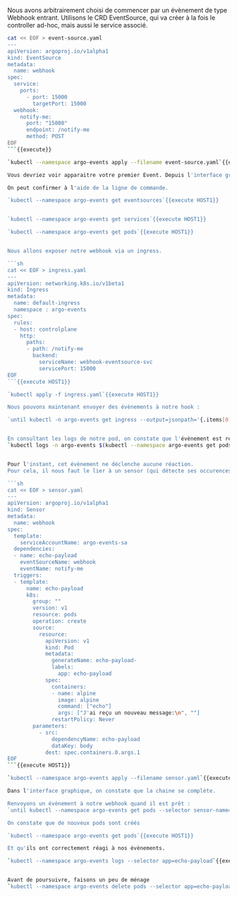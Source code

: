 Nous avons arbitrairement choisi de commencer par un évènement de type Webhook entrant.
Utilisons le CRD EventSource, qui va créer à la fois le controller ad-hoc, mais aussi le service associé.

```sh
cat << EOF > event-source.yaml
---
apiVersion: argoproj.io/v1alpha1
kind: EventSource
metadata:
  name: webhook
spec:
  service:
    ports:
      - port: 15000
        targetPort: 15000
  webhook:
    notify-me:
      port: "15000"
      endpoint: /notify-me
      method: POST
EOF
```{{execute}}

`kubectl --namespace argo-events apply --filename event-source.yaml`{{execute HOST1}}

Vous devriez voir apparaitre votre premier Event. Depuis l'interface graphique, vous pouvez accéder au descripteur, ainsi qu'aux logs.

On peut confirmer à l'aide de la ligne de commande.

`kubectl --namespace argo-events get eventsources`{{execute HOST1}}


`kubectl --namespace argo-events get services`{{execute HOST1}}

`kubectl --namespace argo-events get pods`{{execute HOST1}}


Nous allons exposer notre webhook via un ingress.

```sh
cat << EOF > ingress.yaml
---
apiVersion: networking.k8s.io/v1beta1
kind: Ingress
metadata:
  name: default-ingress
  namespace : argo-events
spec:
  rules:
  - host: controlplane
    http:
      paths:
      - path: /notify-me
        backend:
          serviceName: webhook-eventsource-svc
          servicePort: 15000
EOF
```{{execute HOST1}}

`kubectl apply -f ingress.yaml`{{execute HOST1}}

Nous pouvons maintenant envoyer des évènements à notre hook :

`until kubectl -n argo-events get ingress --output=jsonpath='{.items[0].status.loadBalancer}' | grep "ingress"; do : sleep 1 ; done && sleep 3 && curl -X POST -H "Content-Type: application/json" -d '{"message":"My first message"}' http://controlplane/notify-me`{{execute HOST1}}


En consultant les logs de notre pod, on constate que l'évènement est reçu.
`kubectl logs -n argo-events $(kubectl --namespace argo-events get pods -l eventsource-name=webhook -o jsonpath="{.items[0].metadata.name}")`{{execute HOST1}}


Pour l'instant, cet évènement ne déclenche aucune réaction.
Pour cela, il nous faut le lier à un sensor (qui détecte ses occurences) et à un ou plusieurs triggers, les actions déclenchées sur réception.

```sh
cat << EOF > sensor.yaml
---
apiVersion: argoproj.io/v1alpha1
kind: Sensor
metadata:
  name: webhook
spec:
  template:
    serviceAccountName: argo-events-sa
  dependencies:
  - name: echo-payload
    eventSourceName: webhook
    eventName: notify-me
  triggers:
  - template:
      name: echo-payload
      k8s:
        group: ""
        version: v1
        resource: pods
        operation: create
        source:
          resource:
            apiVersion: v1
            kind: Pod
            metadata:
              generateName: echo-payload-
              labels:
                app: echo-payload
            spec:
              containers:
              - name: alpine
                image: alpine
                command: ["echo"]
                args: ["J'ai reçu un nouveau message:\n", ""]
              restartPolicy: Never
        parameters:
          - src:
              dependencyName: echo-payload
              dataKey: body
            dest: spec.containers.0.args.1
EOF
```{{execute HOST1}}

`kubectl --namespace argo-events apply --filename sensor.yaml`{{execute HOST1}}

Dans l'interface graphique, on constate que la chaine se complète.

Renvoyons un évènement à notre webhook quand il est prêt :
`until kubectl --namespace argo-events get pods --selector sensor-name=webhook --field-selector=status.phase=Running | grep "webhook-sensor"; do : sleep 1 ; done && sleep 3 && curl -X POST -H "Content-Type: application/json" -d '{"message":"My first message"}' http://controlplane/notify-me`{{execute HOST1}}

On constate que de nouveux pods sont créés

`kubectl --namespace argo-events get pods`{{execute HOST1}}

Et qu'ils ont correctement réagi à nos évènements.

`kubectl --namespace argo-events logs --selector app=echo-payload`{{execute HOST1}}


Avant de poursuivre, faisons un peu de ménage
`kubectl --namespace argo-events delete pods --selector app=echo-payload`{{execute HOST1}}
